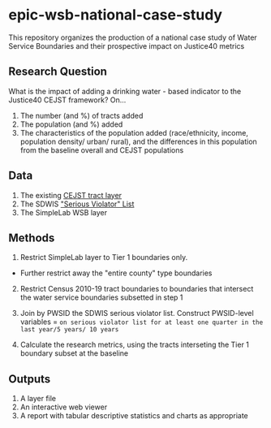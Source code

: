 # epic-wsb-national-case-study
This repository organizes the production of a national case study of Water Service Boundaries and their prospective impact on Justice40 metrics


## Research Question

What is the impact of adding a drinking water - based indicator to the Justice40 CEJST framework? On...

1. The number (and %) of tracts added
2. The population (and %) added
3. The characteristics of the population added (race/ethnicity, income, population density/ urban/ rural), and the differences in this population from the baseline overall and CEJST populations

## Data

1. The existing [CEJST tract layer](https://screeningtool.geoplatform.gov/en/downloads)
2. The SDWIS ["Serious Violator" List](https://echo.epa.gov/files/echodownloads/SDWA_latest_downloads.zip)
3. The SimpleLab WSB layer 

## Methods

1. Restrict SimpleLab layer to Tier 1 boundaries only. 
  * Further restrict away the "entire county" type boundaries

2. Restrict Census 2010-19 tract boundaries to boundaries that intersect the water service boundaries subsetted in step 1

3. Join by PWSID the SDWIS serious violator list. Construct PWSID-level variables = ```on serious violator list for at least one quarter in the last year/5 years/ 10 years```

4. Calculate the research metrics, using the tracts interseting the Tier 1 boundary subset at the baseline

## Outputs

1. A layer file
2. An interactive web viewer
3. A report with tabular descriptive statistics and charts as appropriate
